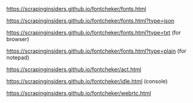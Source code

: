 https://scrapinginsiders.github.io/fontcheker/fonts.html

https://scrapinginsiders.github.io/fontcheker/fonts.html?type=json

https://scrapinginsiders.github.io/fontcheker/fonts.html?type=txt  (for browser)

https://scrapinginsiders.github.io/fontcheker/fonts.html?type=plain (for notepad)

https://scrapinginsiders.github.io/fontcheker/act.html

https://scrapinginsiders.github.io/fontcheker/idle.html (console)

https://scrapinginsiders.github.io/fontcheker/webrtc.html

